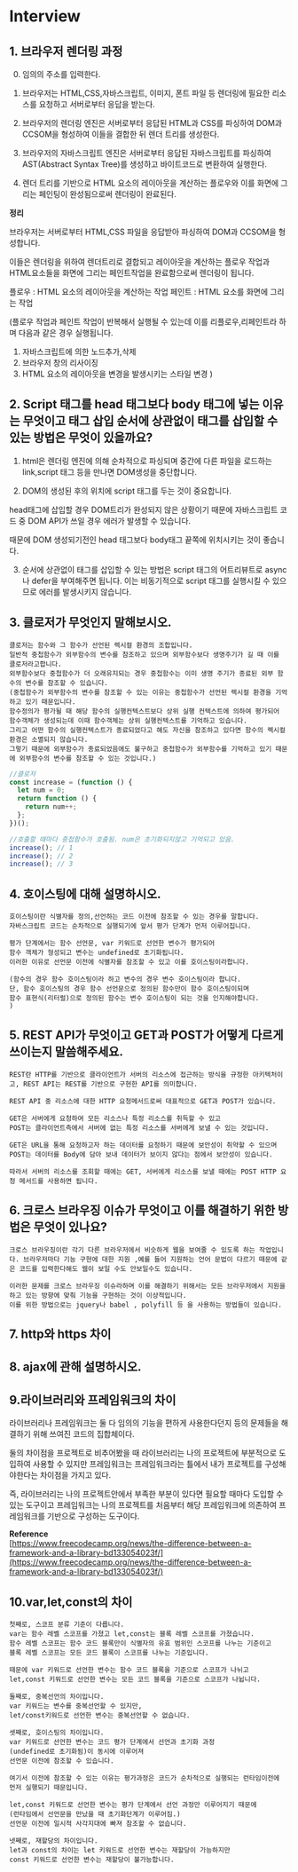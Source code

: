 # Interview

## 1. 브라우저 렌더링 과정

0. 임의의 주소를 입력한다.

1. 브라우저는 HTML,CSS,자바스크립트, 이미지, 폰트 파일 등 렌더링에 필요한 리소스를 요청하고 서버로부터 응답을 받는다.

2. 브라우저의 렌더링 엔진은 서버로부터 응답된 HTML과 CSS를 파싱하여 DOM과 CCSOM을 형성하여 이들을 결합한 뒤 렌더 트리를 생성한다.

3. 브라우저의 자바스크립트 엔진은 서버로부터 응답된 자바스크립트를 파싱하여 AST(Abstract Syntax Tree)를 생성하고 바이트코드로 변환하여 실행한다.

4. 렌더 트리를 기반으로 HTML 요소의 레이아웃을 계산하는 플로우와 이를 화면에 그리는 페인팅이 완성됨으로써 렌더링이 완료된다.

**정리**

브라우저는 서버로부터 HTML,CSS 파일을 응답받아 파싱하여 DOM과 CCSOM을 형성합니다.

이들은 렌더링을 위하여 렌더트리로 결합되고 레이아웃을 계산하는 플로우 작업과 HTML요소들을 화면에 그리는 페인트작업을 완료함으로써 렌더링이 됩니다.

플로우 : HTML 요소의 레이아웃을 계산하는 작업
페인트 : HTML 요소를 화면에 그리는 작업

(플로우 작업과 페인트 작업이 반복해서 실행될 수 있는데 이를 리플로우,리페인트라 하며 다음과 같은 경우 실행됩니다.

1. 자바스크립트에 의한 노드추가,삭제
2. 브라우저 창의 리사이징
3. HTML 요소의 레이아웃을 변경을 발생시키는 스타일 변경
   )

## 2. Script 태그를 **head** 태그보다 **body** 태그에 넣는 이유는 무엇이고 태그 삽입 **순서에 상관없이** 태그를 삽입할 수 있는 방법은 무엇이 있을까요?

1. html은 렌더링 엔진에 의해 순차적으로 파싱되며 중간에 다른 파일을 로드하는 link,script 태그 등을 만나면 DOM생성을 중단합니다.

2. DOM의 생성된 후의 위치에 script 태그를 두는 것이 중요합니다.

head태그에 삽입할 경우 DOM트리가 완성되지 않은 상황이기 때문에 자바스크립트 코드 중 DOM API가 쓰일 경우 에러가 발생할 수 있습니다.

때문에 DOM 생성되기전인 head 태그보다 body태그 끝쪽에 위치시키는 것이 좋습니다.

3. 순서에 상관없이 태그를 삽입할 수 있는 방법은 script 태그의 어트리뷰트로 async나 defer을 부여해주면 됩니다. 이는 비동기적으로 script 태그를 실행시킬 수 있으므로 에러를 발생시키지 않습니다.

## 3. **클로저**가 무엇인지 말해보시오.

```
클로저는 함수와 그 함수가 선언된 렉시컬 환경의 조합입니다.
일반적 중첩함수가 외부함수의 변수를 참조하고 있으며 외부함수보다 생명주기가 길 때 이를 클로저라고합니다.
외부함수보다 중첩함수가 더 오래유지되는 경우 중첩함수는 이미 생명 주기가 종료된 외부 함수의 변수를 참조할 수 있습니다.
(중첩함수가 외부함수의 변수를 참조할 수 있는 이유는 중첩함수가 선언된 렉시컬 환경을 기억하고 있기 때문입니다.
함수정의가 평가될 때 해당 함수의 실행컨텍스트보다 상위 실행 컨텍스트에 의하여 평가되어 함수객체가 생성되는데 이때 함수객체는 상위 실행컨텍스트를 기억하고 있습니다.
그리고 어떤 함수의 실행컨텍스트가 종료되었다고 해도 자신을 참조하고 있다면 함수의 렉시컬환경은 소멸되지 않습니다.
그렇기 때문에 외부함수가 종료되었음에도 불구하고 중첩함수가 외부함수를 기억하고 있기 때문에 외부함수의 변수를 참조할 수 있는 것입니다.)

```

```js
//클로저
const increase = (function () {
  let num = 0;
  return function () {
    return num++;
  };
})();

//호출할 때마다 중첩함수가 호출됨. num은 초기화되지않고 기억되고 있음.
increase(); // 1
increase(); // 2
increase(); // 3
```

## 4. 호이스팅에 대해 설명하시오.

```
호이스팅이란 식별자를 정의,선언하는 코드 이전에 참조할 수 있는 경우를 말합니다.
자바스크립트 코드는 순차적으로 실행되기에 앞서 평가 단계가 먼저 이루어집니다.

평가 단계에서는 함수 선언문, var 키워드로 선언한 변수가 평가되어
함수 객체가 형성되고 변수는 undefined로 초기화됩니다.
이러한 이유로 선언문 이전에 식별자를 참조할 수 있고 이를 호이스팅이라합니다.

(함수의 경우 함수 호이스팅이라 하고 변수의 경우 변수 호이스팅이라 합니다.
단, 함수 호이스팅의 경우 함수 선언문으로 정의된 함수만이 함수 호이스팅이되며
함수 표현식(리터럴)으로 정의된 함수는 변수 호이스팅이 되는 것을 인지해야합니다.
)
```

## 5. REST API가 무엇이고 GET과 POST가 어떻게 다르게 쓰이는지 말씀해주세요.

```
REST란 HTTP를 기반으로 클라이언트가 서버의 리소스에 접근하는 방식을 규정한 아키텍처이고, REST API는 REST를 기반으로 구현한 API를 의미합니다.

REST API 중 리소스에 대한 HTTP 요청메서드로써 대표적으로 GET과 POST가 있습니다.

GET은 서버에게 요청하여 모든 리소스나 특정 리소스를 취득할 수 있고
POST는 클라이언트측에서 서버에 없는 특정 리소스를 서버에게 보낼 수 있는 것입니다.

GET은 URL을 통해 요청하고자 하는 데이터를 요청하기 때문에 보안성이 취약할 수 있으며
POST는 데이터를 Body에 담아 보내 데이터가 보이지 않다는 점에서 보안성이 있습니다.

따라서 서버의 리소스를 조회할 때에는 GET, 서버에게 리소스를 보낼 때에는 POST HTTP 요청 메서드를 사용하면 됩니다.
```

## 6. 크로스 브라우징 이슈가 무엇이고 이를 해결하기 위한 방법은 무엇이 있나요?

```
크로스 브라우징이란 각기 다른 브라우저에서 비슷하게 웹을 보여줄 수 있도록 하는 작업입니다. 브라우저마다 기능 구현에 대한 지원 ,예를 들어 지원하는 언어 문법이 다르기 때문에 같은 코드를 입력한다해도 웹이 보일 수도 안보일수도 있습니다.

이러한 문제를 크로스 브라우징 이슈라하며 이를 해결하기 위해서는 모든 브라우저에서 지원을 하고 있는 방향에 맞춰 기능을 구현하는 것이 이상적입니다.
이를 위한 방법으로는 jquery나 babel , polyfill 등 을 사용하는 방법들이 있습니다.
```

## 7. http와 https 차이

## 8. ajax에 관해 설명하시오.

## 9.라이브러리와 프레임워크의 차이

라이브러리나 프레임워크는 둘 다 임의의 기능을 편하게 사용한다던지 등의
문제들을 해결하기 위해 쓰여진 코드의 집합체이다.

둘의 차이점을 프로젝트로 비추어봤을 때
라이브러리는 나의 프로젝트에 부분적으로 도입하여 사용할 수 있지만
프레임워크는 프레임워크라는 틀에서 내가 프로젝트를 구성해야한다는 차이점을 가지고 있다.

즉, 라이브러리는 나의 프로젝트안에서 부족한 부분이 있다면 필요할 때마다 도입할 수 있는 도구이고
프레임워크는 나의 프로젝트를 처음부터 해당 프레임워크에 의존하여 프레임워크를 기반으로 구성하는 도구이다.

**Reference**  
[https://www.freecodecamp.org/news/the-difference-between-a-framework-and-a-library-bd133054023f/](https://www.freecodecamp.org/news/the-difference-between-a-framework-and-a-library-bd133054023f/)

## 10.var,let,const의 차이

```
첫째로, 스코프 분류 기준이 다릅니다.
var는 함수 레벨 스코프를 가졌고 let,const는 블록 레벨 스코프를 가졌습니다.
함수 레벨 스코프는 함수 코드 블록만이 식별자의 유효 범위인 스코프를 나누는 기준이고
블록 레벨 스코프는 모든 코드 블록이 스코프를 나누는 기준입니다.

때문에 var 키워드로 선언한 변수는 함수 코드 블록을 기준으로 스코프가 나뉘고
let,const 키워드로 선언한 변수는 모든 코드 블록을 기준으로 스코프가 나뉩니다.

둘째로, 중복선언의 차이입니다.
var 키워드는 변수를 중복선언할 수 있지만,
let/const키워드로 선언한 변수는 중복선언할 수 없습니다.

셋째로, 호이스팅의 차이입니다.
var 키워드로 선언한 변수는 코드 평가 단계에서 선언과 초기화 과정
(undefined로 초기화됨)이 동시에 이루어져
선언문 이전에 참조할 수 있습니다.

여기서 이전에 참조할 수 있는 이유는 평가과정은 코드가 순차적으로 실행되는 런타임이전에 먼저 실행되기 때문입니다.

let,const 키워드로 선언한 변수는 평가 단계에서 선언 과정만 이루어지기 때문에
(런타임에서 선언문을 만났을 때 초기화단계가 이루어짐.)
선언문 이전에 일시적 사각지대에 빠져 참조할 수 없습니다.

넷째로, 재할당의 차이입니다.
let과 const의 차이는 let 키워드로 선언한 변수는 재할당이 가능하지만
const 키워드로 선언한 변수는 재할당이 불가능합니다.

```
